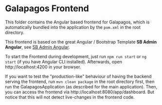 # Galapagos Frontend

This folder contains the Angular based frontend for Galapagos, which is automatically bundled into the application by
the `pom.xml` in the root directory.

This frontend is based on the great Angular / Bootstrap Template **SB Admin Angular**, see
[SB Admin Angular](https://startbootstrap.com/template/sb-admin-angular).

To start the Frontend during development, just run `npm run start` or `ng start` (if you have Angular CLI installed).
Afterwards, open http://localhost:4200 in your browser.

If you want to test the "production-like" behaviour of having the backend serving the frontend, run `mvn clean package` in
the root directory first, then run the GalapagosApplication (as described for the main application). Then, you can access
the frontend via http://localhost:8080/app/dashboard. But notice that this will not detect live-changes in the frontend code.
